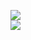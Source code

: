 [![](https://img.shields.io/badge/Made%20With-Github%20Spray-lightgrey.svg?style=for-the-badge&logo=github)](https://github.com/Annihil/github-spray#5548)  
[![](https://i.imgur.com/2DrTn0Z.gif)](https://github.com/Annihil/github-spray)